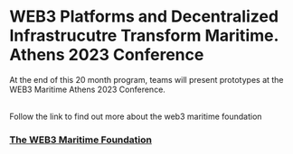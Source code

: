 
# WEB3 Platforms and Decentralized Infrastrucutre Transform Maritime. Athens 2023 Conference 
At the end of this 20 month program, teams will present prototypes at the  WEB3 Maritime Athens 2023 Conference.<br><br> 

Follow the link to find out more about the web3 maritime foundation
### [The WEB3 Maritime Foundation](https://github.com/phaethonpsichis/web3-maritime)

